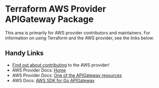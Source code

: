 # Terraform AWS Provider APIGateway Package

This area is primarily for AWS provider contributors and maintainers. For information on _using_ Terraform and the AWS provider, see the links below.


## Handy Links

* [Find out about contributing](../../../docs/contributing) to the AWS provider!
* AWS Provider Docs: [Home](https://registry.terraform.io/providers/hashicorp/aws/latest/docs)
* AWS Provider Docs: [One of the APIGateway resources](https://registry.terraform.io/providers/hashicorp/aws/latest/docs/resources/api_gateway_account)
* AWS Docs: [AWS SDK for Go APIGateway](https://docs.aws.amazon.com/sdk-for-go/api/service/apigateway/)
